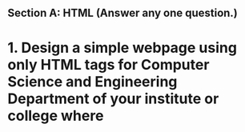 ## Section A: HTML (Answer any one question.)
# 1. Design a simple webpage using only HTML tags for Computer Science and Engineering Department of your institute or college where <head><title>, <body> and divisional tags like <div>, <span>, <table> should be used as needed. (Using HTMLS is recommended).
# Using text links design a simple website to navigate between different pages (minimum two pages and one page must contain an image link and another page contain 2x3 table)